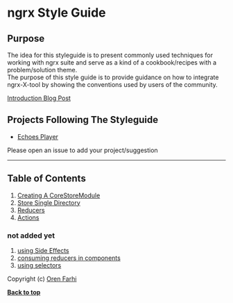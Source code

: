 # ngrx Style Guide

## Purpose
The idea for this styleguide is to present commonly used techniques for working with ngrx suite and serve as a kind of a cookbook/recipes with a problem/solution theme.  
The purpose of this style guide is to provide guidance on how to integrate ngrx-X-tool by showing the conventions used by users of the community.

[Introduction Blog Post]()

## Projects Following The Styleguide
- [Echoes Player](http://github.com/orizens/echoes-player) 

Please open an issue to add your project/suggestion

-----------------------
## Table of Contents

1. [Creating A CoreStoreModule](docs/creating-a-core-store-module.md)
1. [Store Single Directory](docs/store-single-directory.md)
1. [Reducers](docs/reducers.md)
1. [Actions](docs/actions.md)

### not added yet
1. [using Side Effects](#using-side-effects)
1. [consuming reducers in components](#consuming-reducers-in-components)
1. [using selectors](#using-selectors)



Copyright (c) [Oren Farhi](http://orizens.com)

**[Back to top](#table-of-contents)**
